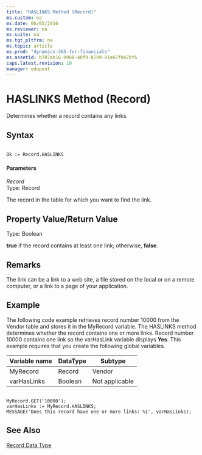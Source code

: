 ```yaml
---
title: "HASLINKS Method (Record)"
ms.custom: na
ms.date: 06/05/2016
ms.reviewer: na
ms.suite: na
ms.tgt_pltfrm: na
ms.topic: article
ms.prod: "dynamics-365-for-financials"
ms.assetid: b787ab16-9988-40f9-b799-81e07f047bf6
caps.latest.revision: 10
manager: edupont
---
```

# HASLINKS Method (Record)
Determines whether a record contains any links.  

## Syntax  

```  

Ok := Record.HASLINKS  
```  

#### Parameters  
 *Record*  
 Type: Record  

 The record in the table for which you want to find the link.  

## Property Value/Return Value  
 Type: Boolean  

 **true** if the record contains at least one link; otherwise, **false**.  

## Remarks  
 The link can be a link to a web site, a file stored on the local or on a remote computer, or a link to a page of your application.  

## Example  
 The following code example retrieves record number 10000 from the Vendor table and stores it in the MyRecord variable. The HASLINKS method determines whether the record contains one or more links. Record number 10000 contains one link so the varHasLink variable displays **Yes**. This example requires that you create the following global variables.  

|Variable name|DataType|Subtype|  
|-------------------|--------------|-------------|  
|MyRecord|Record|Vendor|  
|varHasLinks|Boolean|Not applicable|  

```  

MyRecord.GET('10000');  
varHasLinks := MyRecord.HASLINKS;  
MESSAGE('Does this record have one or more links: %1', varHasLinks);  
```  

## See Also  
 [Record Data Type](Record-Data-Type.md)
